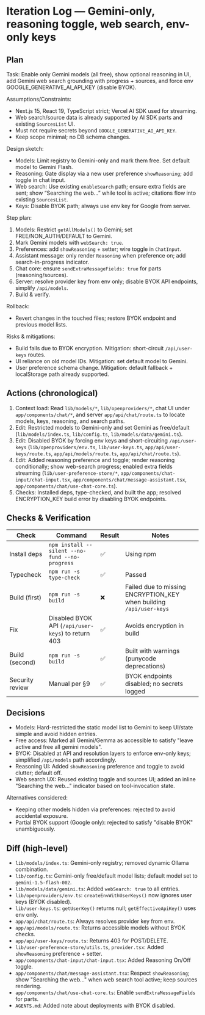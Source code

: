 # Iteration Log — Gemini-only, reasoning toggle, web search, env-only keys

## Plan

Task: Enable only Gemini models (all free), show optional reasoning in UI, add Gemini web search grounding with progress + sources, and force env GOOGLE_GENERATIVE_AI_API_KEY (disable BYOK).

Assumptions/Constraints:
- Next.js 15, React 19, TypeScript strict; Vercel AI SDK used for streaming.
- Web search/source data is already supported by AI SDK parts and existing `SourcesList` UI.
- Must not require secrets beyond `GOOGLE_GENERATIVE_AI_API_KEY`.
- Keep scope minimal; no DB schema changes.

Design sketch:
- Models: Limit registry to Gemini-only and mark them free. Set default model to Gemini Flash.
- Reasoning: Gate display via a new user preference `showReasoning`; add toggle in chat input.
- Web search: Use existing `enableSearch` path; ensure extra fields are sent; show “Searching the web…” while tool is active; citations flow into existing `SourcesList`.
- Keys: Disable BYOK path; always use env key for Google from server.

Step plan:
1) Models: Restrict `getAllModels()` to Gemini; set FREE/NON_AUTH/DEFAULT to Gemini.
2) Mark Gemini models with `webSearch: true`.
3) Preferences: add `showReasoning` + setter; wire toggle in `ChatInput`.
4) Assistant message: only render `Reasoning` when preference on; add search-in-progress indicator.
5) Chat core: ensure `sendExtraMessageFields: true` for parts (reasoning/sources).
6) Server: resolve provider key from env only; disable BYOK API endpoints, simplify `/api/models`.
7) Build & verify.

Rollback:
- Revert changes in the touched files; restore BYOK endpoint and previous model lists.

Risks & mitigations:
- Build fails due to BYOK encryption. Mitigation: short-circuit `/api/user-keys` routes.
- UI reliance on old model IDs. Mitigation: set default model to Gemini.
- User preference schema change. Mitigation: default fallback + localStorage path already supported.

## Actions (chronological)

1. Context load: Read `lib/models/*`, `lib/openproviders/*`, chat UI under `app/components/chat/*`, and server `app/api/chat/route.ts` to locate models, keys, reasoning, and search paths.
2. Edit: Restricted models to Gemini-only and set Gemini as free/default (`lib/models/index.ts`, `lib/config.ts`, `lib/models/data/gemini.ts`).
3. Edit: Disabled BYOK by forcing env keys and short-circuiting `/api/user-keys` (`lib/openproviders/env.ts`, `lib/user-keys.ts`, `app/api/user-keys/route.ts`, `app/api/models/route.ts`, `app/api/chat/route.ts`).
4. Edit: Added reasoning preference and toggle; render reasoning conditionally; show web-search progress; enabled extra fields streaming (`lib/user-preference-store/*`, `app/components/chat-input/chat-input.tsx`, `app/components/chat/message-assistant.tsx`, `app/components/chat/use-chat-core.ts`).
5. Checks: Installed deps, type-checked, and built the app; resolved ENCRYPTION_KEY build error by disabling BYOK endpoints.

## Checks & Verification

| Check | Command | Result | Notes |
|---|---|---|---|
| Install deps | `npm install --silent --no-fund --no-progress` | ✅ | Using npm |
| Typecheck | `npm run -s type-check` | ✅ | Passed |
| Build (first) | `npm run -s build` | ❌ | Failed due to missing ENCRYPTION_KEY when building `/api/user-keys` |
| Fix | Disabled BYOK API (`/api/user-keys`) to return 403 | ✅ | Avoids encryption in build |
| Build (second) | `npm run -s build` | ✅ | Built with warnings (punycode deprecations) |
| Security review | Manual per §9 | ✅ | BYOK endpoints disabled; no secrets logged |

## Decisions

- Models: Hard-restricted the static model list to Gemini to keep UI/state simple and avoid hidden entries.
- Free access: Marked all Gemini/Gemma as accessible to satisfy "leave active and free all gemini models".
- BYOK: Disabled at API and resolution layers to enforce env-only keys; simplified `/api/models` path accordingly.
- Reasoning UI: Added `showReasoning` preference and toggle to avoid clutter; default off.
- Web search UX: Reused existing toggle and sources UI; added an inline "Searching the web…" indicator based on tool-invocation state.

Alternatives considered:
- Keeping other models hidden via preferences: rejected to avoid accidental exposure.
- Partial BYOK support (Google only): rejected to satisfy "disable BYOK" unambiguously.

## Diff (high-level)

- `lib/models/index.ts`: Gemini-only registry; removed dynamic Ollama combination.
- `lib/config.ts`: Gemini-only free/default model lists; default model set to `gemini-1.5-flash-002`.
- `lib/models/data/gemini.ts`: Added `webSearch: true` to all entries.
- `lib/openproviders/env.ts`: `createEnvWithUserKeys()` now ignores user keys (BYOK disabled).
- `lib/user-keys.ts`: `getUserKey()` returns null; `getEffectiveApiKey()` uses env only.
- `app/api/chat/route.ts`: Always resolves provider key from env.
- `app/api/models/route.ts`: Returns accessible models without BYOK checks.
- `app/api/user-keys/route.ts`: Returns 403 for POST/DELETE.
- `lib/user-preference-store/utils.ts`, `provider.tsx`: Added `showReasoning` preference + setter.
- `app/components/chat-input/chat-input.tsx`: Added Reasoning On/Off toggle.
- `app/components/chat/message-assistant.tsx`: Respect `showReasoning`; show "Searching the web…" when web search tool active; keep sources rendering.
- `app/components/chat/use-chat-core.ts`: Enable `sendExtraMessageFields` for parts.
- `AGENTS.md`: Added note about deployments with BYOK disabled.
